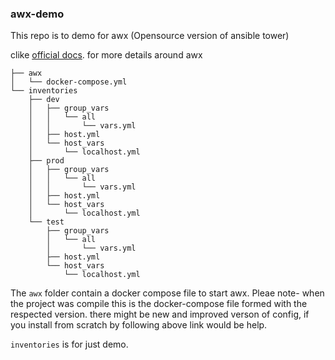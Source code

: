 ### awx-demo

This repo is to demo for awx (Opensource version of ansible tower)

clike [official docs](https://github.com/ansible/awx). for more details around awx

```
├── awx
│   └── docker-compose.yml
└── inventories
    ├── dev
    │   ├── group_vars
    │   │   └── all
    │   │       └── vars.yml
    │   ├── host.yml
    │   └── host_vars
    │       └── localhost.yml
    ├── prod
    │   ├── group_vars
    │   │   └── all
    │   │       └── vars.yml
    │   ├── host.yml
    │   └── host_vars
    │       └── localhost.yml
    └── test
        ├── group_vars
        │   └── all
        │       └── vars.yml
        ├── host.yml
        └── host_vars
            └── localhost.yml

```

The `awx` folder contain a docker compose file to start awx. Pleae note- when the project was compile this is the docker-compose file formed with the respected version. there might be new and improved verson of config, if you install from scratch by following above link would be help.

`inventories` is for just demo.


